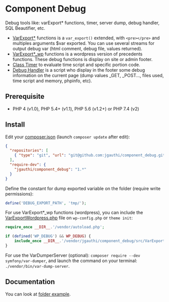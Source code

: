 # Component Debug
Debug tools like: varExport* functions, timer, server dump, debug handler, SQL Beautifier, etc.

* [VarExport*](src/VarExport.php) functions is a `var_export()` extended, with `<pre></pre>` and multiples arguments $var exported. You can use several streams for output debug var (html comment, debug file, values returned).
* [VarExport*_wp](src/VarExportWordpress.php) functions is a wordpress version of precedents functions. These debug functions is display on site or admin footer. 
* [Class Timer](src/Timer.php) to evaluate time script and specific portion code.
* [Debug Handler](src/DebugHandler.php) is a script who display in the footer some debug information on the current page (dump values _GET, _POST..., files used, time script and memory, phpinfo, etc).


## Prerequisite

* PHP 4 (v1.0), PHP 5.4+ (v1.1), PHP 5.6 (v1.2+) or PHP 7.4 (v2)

## Install
Edit your [composer.json](https://getcomposer.org) (launch `composer update` after edit):
```json
{
  "repositories": [
    { "type": "git", "url": "git@github.com:jgauthi/component_debug.git" }
  ],
  "require-dev": {
    "jgauthi/component_debug": "1.*"
  }
}
```

Define the constant for dump exported variable on the folder (require write permissions):
```php
define('DEBUG_EXPORT_PATH', 'tmp/');
```

For use VarExport*_wp functions (wordpress), you can include the [VarExportWordpress.php](src/VarExportWordpress.php) file on `wp-config.php` or `theme init`:
```php
require_once __DIR__.'/vendor/autoload.php';

if (defined('WP_DEBUG') && WP_DEBUG) {
    include_once __DIR__.'/vendor/jgauthi/component_debug/src/VarExportWordpress.php';
}
```

For use the VarDumperServer (optional): `composer require --dev symfony/var-dumper`, and launch the command on your terminal: `./vendor/bin/var-dump-server`.

## Documentation
You can look at [folder example](example).

